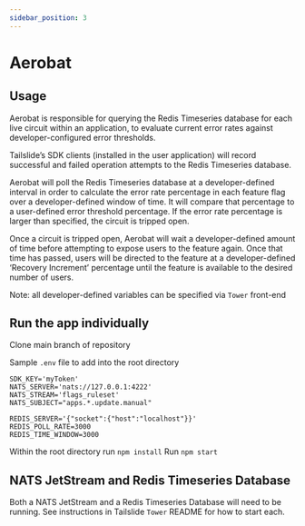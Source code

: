 ```yaml
---
sidebar_position: 3
---
```


# Aerobat

## Usage

Aerobat is responsible for querying the Redis Timeseries database for each live circuit within an application, to evaluate current error rates against developer-configured error thresholds.

Tailslide’s SDK clients (installed in the user application) will record successful and failed operation attempts to the Redis Timeseries database.

Aerobat will poll the Redis Timeseries database at a developer-defined interval in order to calculate the error rate percentage in each feature flag over a developer-defined window of time. It will compare that percentage to a user-defined error threshold percentage. If the error rate percentage is larger than specified, the circuit is tripped open.

Once a circuit is tripped open, Aerobat will wait a developer-defined amount of time before attempting to expose users to the feature again. Once that time has passed, users will be directed to the feature at a developer-defined ‘Recovery Increment’ percentage until the feature is available to the desired number of users.

Note: all developer-defined variables can be specified via `Tower` front-end

## Run the app individually

Clone main branch of repository

Sample `.env` file to add into the root directory

```
SDK_KEY='myToken'
NATS_SERVER='nats://127.0.0.1:4222'
NATS_STREAM='flags_ruleset'
NATS_SUBJECT="apps.*.update.manual" 

REDIS_SERVER='{"socket":{"host":"localhost"}}' 
REDIS_POLL_RATE=3000
REDIS_TIME_WINDOW=3000
```

Within the root directory run `npm install`
Run `npm start`


## NATS JetStream and Redis Timeseries Database

Both a NATS JetStream and a Redis Timeseries Database will need to be running. See instructions in Tailslide `Tower` README for how to start each.